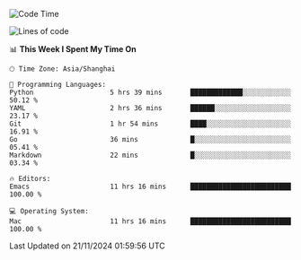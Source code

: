 <!--START_SECTION:waka-->
![Code Time](http://img.shields.io/badge/Code%20Time-2%2C289%20hrs%2035%20mins-blue)

![Lines of code](https://img.shields.io/badge/From%20Hello%20World%20I%27ve%20Written-308.1%20thousand%20lines%20of%20code-blue)

📊 **This Week I Spent My Time On** 

```text
🕑︎ Time Zone: Asia/Shanghai

💬 Programming Languages: 
Python                   5 hrs 39 mins       █████████████░░░░░░░░░░░░   50.12 % 
YAML                     2 hrs 36 mins       ██████░░░░░░░░░░░░░░░░░░░   23.17 % 
Git                      1 hr 54 mins        ████░░░░░░░░░░░░░░░░░░░░░   16.91 % 
Go                       36 mins             █░░░░░░░░░░░░░░░░░░░░░░░░   05.41 % 
Markdown                 22 mins             █░░░░░░░░░░░░░░░░░░░░░░░░   03.34 % 

🔥 Editors: 
Emacs                    11 hrs 16 mins      █████████████████████████   100.00 % 

💻 Operating System: 
Mac                      11 hrs 16 mins      █████████████████████████   100.00 % 
```


 Last Updated on 21/11/2024 01:59:56 UTC
<!--END_SECTION:waka-->

